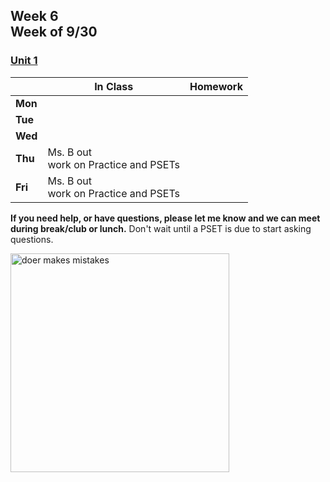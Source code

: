 ## Week 6 <br>Week of 9/30  

### [Unit 1](/apcsp/curriculum/1)  

  |       |In Class               |Homework   |
  |-------|---------              |---------  |
  |**Mon**| | |
  |**Tue**| | |
  |**Wed**| | |
  |**Thu**|Ms. B out<br>work on Practice and PSETs | |
  |**Fri**|Ms. B out<br>work on Practice and PSETs | |

  **If you need help, or have questions, please let me know and we can meet during break/club or lunch.** Don't wait until a PSET is due to start asking questions.

<img src="https://pbs.twimg.com/media/DpkBAHyXUAAZgbi.jpg" alt="doer makes mistakes" height="350">

<meta http-equiv="refresh" content="300"/>